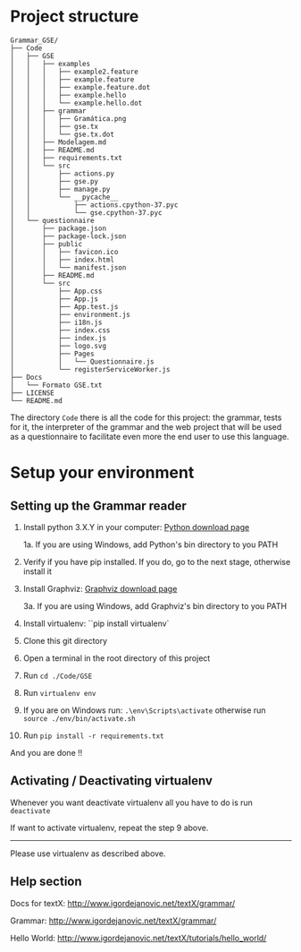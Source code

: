 # Project structure
```
Grammar_GSE/
├── Code
│   ├── GSE
│   │   ├── examples
│   │   │   ├── example2.feature
│   │   │   ├── example.feature
│   │   │   ├── example.feature.dot
│   │   │   ├── example.hello
│   │   │   └── example.hello.dot
│   │   ├── grammar
│   │   │   ├── Gramática.png
│   │   │   ├── gse.tx
│   │   │   └── gse.tx.dot
│   │   ├── Modelagem.md
│   │   ├── README.md
│   │   ├── requirements.txt
│   │   └── src
│   │       ├── actions.py
│   │       ├── gse.py
│   │       ├── manage.py
│   │       └── __pycache__
│   │           ├── actions.cpython-37.pyc
│   │           └── gse.cpython-37.pyc
│   └── questionnaire
│       ├── package.json
│       ├── package-lock.json
│       ├── public
│       │   ├── favicon.ico
│       │   ├── index.html
│       │   └── manifest.json
│       ├── README.md
│       └── src
│           ├── App.css
│           ├── App.js
│           ├── App.test.js
│           ├── environment.js
│           ├── i18n.js
│           ├── index.css
│           ├── index.js
│           ├── logo.svg
│           ├── Pages
│           │   └── Questionnaire.js
│           └── registerServiceWorker.js
├── Docs
│   └── Formato GSE.txt
├── LICENSE
└── README.md
```

The directory `Code` there is all the code for this project: the grammar, tests 
for it, the interpreter of the grammar and the web project that will be used as
a questionnaire to facilitate even more the end user to use this language. 


# Setup your environment

## Setting up the Grammar reader

1. Install python 3.X.Y in your computer: [Python download page](https://www.python.org/downloads/release)

    1a. If you are using Windows, add Python's bin directory to you PATH

2. Verify if you have pip installed. If you do, go to the next stage, otherwise install it

3. Install Graphviz: [Graphviz download page](https://www.graphviz.org/download/)

    3a.  If you are using Windows, add Graphviz's bin directory to you PATH

4. Install virtualenv: ``pip install virtualenv`

5. Clone this git directory

6. Open a terminal in the root directory of this project

7. Run `cd ./Code/GSE`

8. Run `virtualenv env`

9. If you are on Windows run: `.\env\Scripts\activate` otherwise run `source ./env/bin/activate.sh`

10. Run `pip install -r requirements.txt`

And you are done !!

## Activating / Deactivating virtualenv

Whenever you want deactivate virtualenv all you have to do is run `deactivate`

If want to activate virtualenv, repeat the step 9 above.


--------

Please use virtualenv as described above.


## Help section

Docs for textX: http://www.igordejanovic.net/textX/grammar/

Grammar: http://www.igordejanovic.net/textX/grammar/


Hello World: http://www.igordejanovic.net/textX/tutorials/hello_world/
